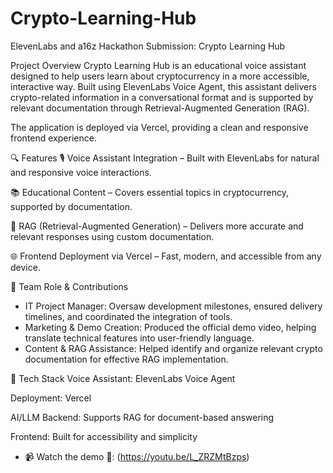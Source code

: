 # Crypto-Learning-Hub
ElevenLabs and a16z Hackathon Submission: Crypto Learning Hub

Project Overview
Crypto Learning Hub is an educational voice assistant designed to help users learn about cryptocurrency in a more accessible, interactive way. Built using ElevenLabs Voice Agent, this assistant delivers crypto-related information in a conversational format and is supported by relevant documentation through Retrieval-Augmented Generation (RAG).

The application is deployed via Vercel, providing a clean and responsive frontend experience.

🔍 Features
🎙️ Voice Assistant Integration – Built with ElevenLabs for natural and responsive voice interactions.

📚 Educational Content – Covers essential topics in cryptocurrency, supported by documentation.

🧠 RAG (Retrieval-Augmented Generation) – Delivers more accurate and relevant responses using custom documentation.

🌐 Frontend Deployment via Vercel – Fast, modern, and accessible from any device.

👥 Team Role & Contributions
- IT Project Manager: Oversaw development milestones, ensured delivery timelines, and coordinated the integration of tools.
- Marketing & Demo Creation: Produced the official demo video, helping translate technical features into user-friendly language.
- Content & RAG Assistance: Helped identify and organize relevant crypto documentation for effective RAG implementation.

🚀 Tech Stack
Voice Assistant: ElevenLabs Voice Agent

Deployment: Vercel

AI/LLM Backend: Supports RAG for document-based answering

Frontend: Built for accessibility and simplicity

- 📹 Watch the demo 🎥: (https://youtu.be/L_ZRZMtBzps)
